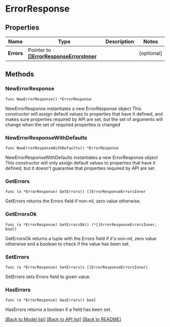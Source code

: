 # ErrorResponse

## Properties

Name | Type | Description | Notes
------------ | ------------- | ------------- | -------------
**Errors** | Pointer to [**[]ErrorResponseErrorsInner**](ErrorResponseErrorsInner.md) |  | [optional] 

## Methods

### NewErrorResponse

`func NewErrorResponse() *ErrorResponse`

NewErrorResponse instantiates a new ErrorResponse object
This constructor will assign default values to properties that have it defined,
and makes sure properties required by API are set, but the set of arguments
will change when the set of required properties is changed

### NewErrorResponseWithDefaults

`func NewErrorResponseWithDefaults() *ErrorResponse`

NewErrorResponseWithDefaults instantiates a new ErrorResponse object
This constructor will only assign default values to properties that have it defined,
but it doesn't guarantee that properties required by API are set

### GetErrors

`func (o *ErrorResponse) GetErrors() []ErrorResponseErrorsInner`

GetErrors returns the Errors field if non-nil, zero value otherwise.

### GetErrorsOk

`func (o *ErrorResponse) GetErrorsOk() (*[]ErrorResponseErrorsInner, bool)`

GetErrorsOk returns a tuple with the Errors field if it's non-nil, zero value otherwise
and a boolean to check if the value has been set.

### SetErrors

`func (o *ErrorResponse) SetErrors(v []ErrorResponseErrorsInner)`

SetErrors sets Errors field to given value.

### HasErrors

`func (o *ErrorResponse) HasErrors() bool`

HasErrors returns a boolean if a field has been set.


[[Back to Model list]](../README.md#documentation-for-models) [[Back to API list]](../README.md#documentation-for-api-endpoints) [[Back to README]](../README.md)


